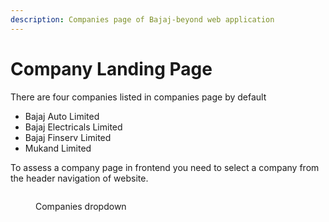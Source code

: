 ```yaml
---
description: Companies page of Bajaj-beyond web application
---
```


# Company Landing Page

There are four companies listed in companies page by default

* Bajaj Auto Limited
* Bajaj Electricals Limited
* Bajaj Finserv Limited
* Mukand Limited

To assess a company page in frontend you need to select a company from the header navigation of website.&#x20;

<figure><img src="../../.gitbook/assetsBajajAuto/header-navigation-for-companies.png" alt=""><figcaption><p>Companies dropdown</p></figcaption></figure>
